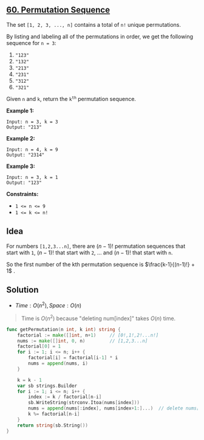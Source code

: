 ## [60. Permutation Sequence](https://leetcode.com/problems/permutation-sequence/)


The set `[1, 2, 3, ..., n]` contains a total of `n!` unique permutations.

By listing and labeling all of the permutations in order, we get the following sequence for `n = 3`:

1.  `"123"`
2.  `"132"`
3.  `"213"`
4.  `"231"`
5.  `"312"`
6.  `"321"`

Given `n` and `k`, return the <code>k<sup>th</sup></code> permutation sequence.

**Example 1:**

```
Input: n = 3, k = 3
Output: "213"
```

**Example 2:**

```
Input: n = 4, k = 9
Output: "2314"
```

**Example 3:**

```
Input: n = 3, k = 1
Output: "123"
```

**Constraints:**

*   `1 <= n <= 9`
*   `1 <= k <= n!`



## Idea

For numbers `[1,2,3...n]`, there are $(n-1)!$ permutation sequences that start with `1`, $(n-1)!$ that start with `2`, ... and $(n-1)!$ that start with `n`.

So the first number of the kth permutation sequence is $\frac{k-1}{(n-1)!} + 1$ .



## Solution

- $Time: O(n^2), Space: O(n)$ 

> Time is $O(n^2)$ because "deleting num[index]" takes $O(n)$ time.

```go
func getPermutation(n int, k int) string {
    factorial := make([]int, n+1)     // [0!,1!,2!...n!]
    nums := make([]int, 0, n)         // [1,2,3...n]
    factorial[0] = 1
    for i := 1; i <= n; i++ {
        factorial[i] = factorial[i-1] * i
        nums = append(nums, i)
    }

    k = k - 1
    var sb strings.Builder
    for i := 1; i <= n; i++ {
        index := k / factorial[n-i]
        sb.WriteString(strconv.Itoa(nums[index]))
        nums = append(nums[:index], nums[index+1:]...)  // delete nums[index]
        k %= factorial[n-i]
    }
    return string(sb.String())
}
```
